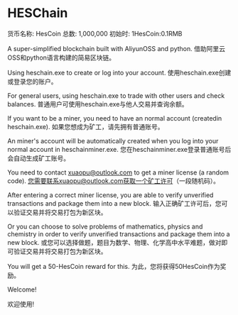 # HESChain
货币名称: HesCoin
总数: 1,000,000
初始时: 1HesCoin:0.1RMB

A super-simplified blockchain built with AliyunOSS and python.
借助阿里云OSS和python语言构建的简易区块链。

Using heschain.exe to create or log into your account.
使用heschain.exe创建或登录您的账户。

For general users, using heschain.exe to trade with other users and check balances.
普通用户可使用heschain.exe与他人交易并查询余额。


If you want to be a miner, you need to have an normal account (createdin heschain.exe).
如果您想成为矿工，请先拥有普通账号。

An miner's account will be automatically created when you log into your normal account in heschainminer.exe.
您在heschainminer.exe登录普通账号后会自动生成矿工账号。

You need to contact xuaopu@outlook.com to get a miner license (a random code).
您需要联系xuaopu@outlook.com获取一个矿工许可（一段随机码）。

After entering a correct miner license, you are able to verify unverified transactions and package them into a new block.
输入正确矿工许可后，您可以验证交易并将交易打包为新区块。

Or you can choose to solve problems of mathematics, physics and chemistry in order to verify unverified transactions and package them into a new block.
或您可以选择做题，题目为数学、物理、化学高中水平难题，做对即可验证交易并将交易打包为新区块。

You will get a 50-HesCoin reward for this.
为此，您将获得50HesCoin作为奖励。

Welcome!

欢迎使用!
